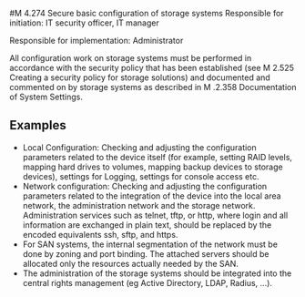 #M 4.274 Secure basic configuration of storage systems
Responsible for initiation: IT security officer, IT manager

Responsible for implementation: Administrator

All configuration work on storage systems must be performed in accordance with the security policy that has been established (see M 2.525 Creating a security policy for storage solutions) and documented and commented on by storage systems as described in M .2.358 Documentation of System Settings.



## Examples 
* Local Configuration: Checking and adjusting the configuration parameters related to the device itself (for example, setting RAID levels, mapping hard drives to volumes, mapping backup devices to storage devices), settings for Logging, settings for console access etc.
* Network configuration: Checking and adjusting the configuration parameters related to the integration of the device into the local area network, the administration network and the storage network. Administration services such as telnet, tftp, or http, where login and all information are exchanged in plain text, should be replaced by the encoded equivalents ssh, sftp, and https.
* For SAN systems, the internal segmentation of the network must be done by zoning and port binding. The attached servers should be allocated only the resources actually needed by the SAN.
* The administration of the storage systems should be integrated into the central rights management (eg Active Directory, LDAP, Radius, ...).




